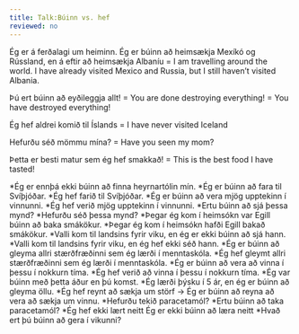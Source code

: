 ```yaml
---
title: Talk:Búinn vs. hef
reviewed: no
---
```


Ég er á ferðalagi um heiminn. Ég er búinn að heimsækja Mexíkó og Rússland, en á eftir að heimsækja Albaníu = I am travelling around the world. I have already visited Mexico and Russia, but I still haven’t visited Albania.

Þú ert búinn að eyðileggja allt! = You are done destroying everything! = You have destroyed everything!

Ég hef aldrei komið til Íslands = I have never visited Iceland

Hefurðu séð mömmu mína? = Have you seen my mom?

Þetta er besti matur sem ég hef smakkað! = This is the best food I have tasted!

*Ég er ennþá ekki búinn að finna heyrnartólin mín.
*Ég er búinn að fara til Svíþjóðar.
*Ég hef farið til Svíþjóðar.
*Ég er búinn að vera mjög upptekinn í vinnunni.
*Ég hef verið mjög upptekinn í vinnunni.
*Ertu búinn að sjá þessa mynd?
*Hefurðu séð þessa mynd?
*Þegar ég kom í heimsókn var Egill búinn að baka smákökur.
*Þegar ég kom í heimsókn hafði Egill bakað smákökur.
*Valli kom til landsins fyrir viku, en ég er ekki búinn að sjá hann.
*Valli kom til landsins fyrir viku, en ég hef ekki séð hann.
*Ég er búinn að gleyma allri stærðfræðinni sem ég lærði í menntaskóla.
*Ég hef gleymt allri stærðfræðinni sem ég lærði í menntaskóla.
*Ég er búinn að vera að vinna í þessu í nokkurn tíma.
*Ég hef verið að vinna í þessu í nokkurn tíma.
*Ég var búinn með þetta áður en þú komst.
*Ég lærði þýsku í 5 ár, en ég er búinn að gleyma öllu.
*Ég hef reynt að sækja um störf → Ég er búinn að reyna að vera að sækja um vinnu.
*Hefurðu tekið paracetamól?
*Ertu búinn að taka paracetamól?
*Ég hef ekki lært neitt Ég er ekki búinn að læra neitt
*Hvað ert þú búinn að gera í vikunni?

